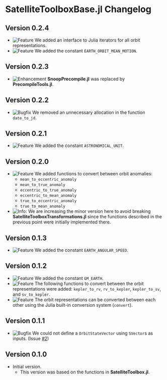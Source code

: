 SatelliteToolboxBase.jl Changelog
=================================

Version 0.2.4
-------------

- ![Feature][badge-feature] We added an interface to Julia iterators for all orbit
  representations.
- ![Feature][badge-feature] We added the constant `EARTH_ORBIT_MEAN_MOTION`.

Version 0.2.3
-------------

- ![Enhancement][badge-enhancement] **SnoopPrecompile.jl** was replaced by
  **PrecompileTools.jl**.

Version 0.2.2
-------------

- ![Bugfix][badge-bugfix] We removed an unnecessary allocation in the function `date_to_jd`.

Version 0.2.1
-------------

- ![Feature][badge-feature] We added the constant `ASTRONOMICAL_UNIT`.

Version 0.2.0
-------------

- ![Feature][badge-feature] We added functions to convert between orbit anomalies:
  - `mean_to_eccentric_anomaly`
  - `mean_to_true_anomaly`
  - `eccentric_to_true_anomaly`
  - `eccentric_to_mean_anomaly`
  - `true_to_eccentric_anomaly`
  - `true_to_mean_anomaly`
- ![Info][badge-info]: We are increasing the minor version here to avoid breaking
  **SatelliteToolboxTransformations.jl** since the functions described in the previous point
  were initially implemented there.

Version 0.1.3
-------------

- ![Feature][badge-feature] We added the constant `EARTH_ANGULAR_SPEED`.

Version 0.1.2
-------------

- ![Feature][badge-feature] We added the constant `GM_EARTH`.
- ![Feature][badge-feature] The following functions to convert between the orbit
  representations were added: `kepler_to_rv`, `rv_to_kepler`, `kepler_to_sv`, and
  `sv_to_kepler`.
- ![Feature][badge-feature] The orbit representations can be converted between each other
  using the Julia built-in conversion system (`convert`).

Version 0.1.1
-------------

- ![Bugfix][badge-bugfix] We could not define a `OrbitStateVector` using `SVector`s as
  inputs. (Issue [#2][gh-issue-2])

Version 0.1.0
-------------

- Initial version.
  - This version was based on the functions in **SatelliteToolbox.jl**.

[badge-breaking]: https://img.shields.io/badge/BREAKING-red.svg
[badge-deprecation]: https://img.shields.io/badge/Deprecation-orange.svg
[badge-feature]: https://img.shields.io/badge/Feature-green.svg
[badge-enhancement]: https://img.shields.io/badge/Enhancement-blue.svg
[badge-bugfix]: https://img.shields.io/badge/Bugfix-purple.svg
[badge-info]: https://img.shields.io/badge/Info-gray.svg

[gh-issue-2]: https://github.com/JuliaSpace/SatelliteToolboxBase.jl/issues/2
